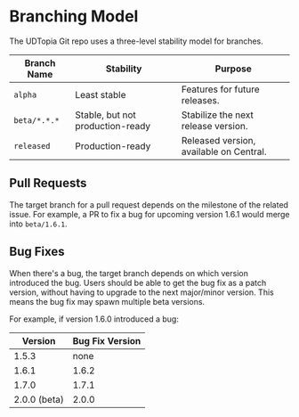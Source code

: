 # Branching Model

The UDTopia Git repo uses a three-level stability model for branches.

| Branch Name | Stability | Purpose |
|-|-|-|
| `alpha` | Least stable | Features for future releases. |
| `beta/*.*.*` | Stable, but not production-ready | Stabilize the next release version. |
| `released` | Production-ready | Released version, available on Central. |

## Pull Requests

The target branch for a pull request depends on the milestone of the related issue.
For example, a PR to fix a bug for upcoming version 1.6.1 would merge into `beta/1.6.1`.

## Bug Fixes

When there's a bug, the target branch depends on which version introduced the bug.
Users should be able to get the bug fix as a patch version, without having to upgrade to the next major/minor version.
This means the bug fix may spawn multiple beta versions.

For example, if version 1.6.0 introduced a bug:

| Version      | Bug Fix Version |
|--------------|-----------------|
| 1.5.3        | none            |
| 1.6.1        | 1.6.2           |
| 1.7.0        | 1.7.1           |
| 2.0.0 (beta) | 2.0.0           |
